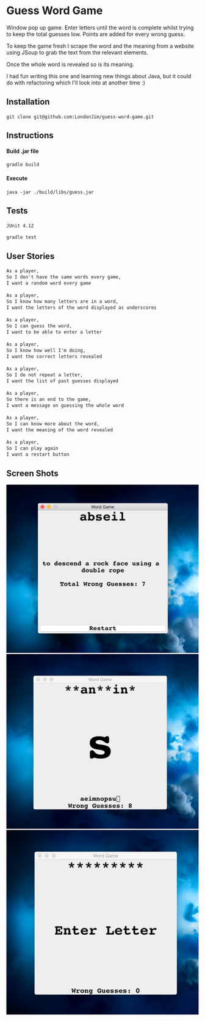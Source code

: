 # Guess Word Game

Window pop up game. Enter letters until the word is complete whilst trying to keep the total guesses low. Points are added for every wrong guess.

To keep the game fresh I scrape the word and the meaning from a website using JSoup to grab the text from the relevant elements.

Once the whole word is revealed so is its meaning.

I had fun writing this one and learning new things about Java, but it could do with refactoring which I'll look into at another time :)

## Installation

```
git clone git@github.com:LondonJim/guess-word-game.git
```

## Instructions
#### Build .jar file

```
gradle build
```

#### Execute
```
java -jar ./build/libs/guess.jar
```

## Tests
`JUnit 4.12`

```
gradle test
```

## User Stories

```
As a player,
So I don't have the same words every game,
I want a random word every game

As a player,
So I know how many letters are in a word,
I want the letters of the word displayed as underscores

As a player,
So I can guess the word,
I want to be able to enter a letter

As a player,
So I know how well I'm doing,
I want the correct letters revealed

As a player,
So I do not repeat a letter,
I want the list of past guesses displayed

As a player,
So there is an end to the game,
I want a message on guessing the whole word

As a player,
So I can know more about the word,
I want the meaning of the word revealed

As a player,
So I can play again
I want a restart button
```

## Screen Shots

![Image description](./public/screen-shot-1.png)
![Image description](./public/screen-shot-2.png)
![Image description](./public/screen-shot-3.png)
